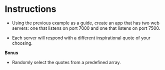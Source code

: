 # **Instructions**

- Using the previous example as a guide, create an app that has two web servers: one that listens on port 7000 and one that listens on port 7500.

- Each server will respond with a different inspirational quote of your choosing.

**Bonus**

- Randomly select the quotes from a predefined array.
